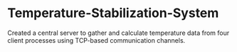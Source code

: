 # Temperature-Stabilization-System
Created a central server to gather and calculate temperature data from four client processes using TCP-based communication channels.
